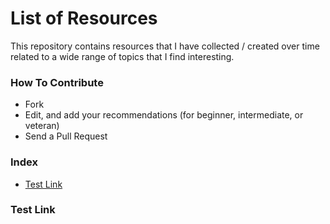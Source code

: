 # List of Resources
This repository contains resources that I have collected / created over time related to a wide range of topics that I find interesting.

### How To Contribute
- Fork
- Edit, and add your recommendations (for beginner, intermediate, or veteran) 
- Send a Pull Request

### Index
* [Test Link](#test-link)



### Test Link
